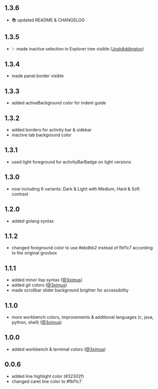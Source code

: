 ## 1.3.6

-   📚  updated README & CHANGELOG

## 1.3.5

-   ✨  made inactive selection in Explorer tree visible ([JoshAddington](https://github.com/JoshAddington))

## 1.3.4

-   made panel.border visible

## 1.3.3

-   added activeBackground color for indent guide

## 1.3.2

-   added borders for activity bar & sidebar
-   inactive tab background color

## 1.3.1

-   used light foreground for activityBarBadge on light versions

## 1.3.0

-   now including 6 variants: Dark & Light with Medium, Hard & Soft contrast

## 1.2.0

-   added golang syntax

## 1.1.2

-   changed foreground color to use #ebdbb2 instead of fbf1c7 according to the original gruvbox

## 1.1.1

-   added minor lisp syntax ([@3ximus](https://github.com/3ximus))
-   added git colors ([@3ximus](https://github.com/3ximus))
-   made scrollbar slider background brighter for accessibility

## 1.1.0

-   more workbench colors, improvements & additional languages (c, java, python, shell) ([@3ximus](https://github.com/3ximus))

## 1.0.0

-   added workbench & terminal colors ([@3ximus](https://github.com/3ximus))

## 0.0.6

-   added line highlight color (#32302f)
-   changed caret line color to #fbf1c7
